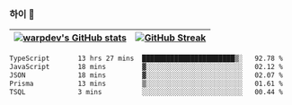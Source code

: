 
### 하이 👋
[![warpdev's GitHub stats](https://github-readme-stats.vercel.app/api?username=warpdev&show_icons=true&theme=vue-dark)](#) |[![GitHub Streak](https://github-readme-streak-stats.herokuapp.com/?user=warpdev&theme=dark)](#)
--- | --- |
<!--START_SECTION:waka-->

```txt
TypeScript       13 hrs 27 mins  ███████████████████████▒░   92.78 %
JavaScript       18 mins         ▓░░░░░░░░░░░░░░░░░░░░░░░░   02.12 %
JSON             18 mins         ▓░░░░░░░░░░░░░░░░░░░░░░░░   02.07 %
Prisma           13 mins         ▒░░░░░░░░░░░░░░░░░░░░░░░░   01.61 %
TSQL             3 mins          ░░░░░░░░░░░░░░░░░░░░░░░░░   00.44 %
```

<!--END_SECTION:waka-->

<!--
**warpdev/warpdev** is a ✨ _special_ ✨ repository because its `README.md` (this file) appears on your GitHub profile.

Here are some ideas to get you started:

- 🔭 I’m currently working on ...
- 🌱 I’m currently learning ...
- 👯 I’m looking to collaborate on ...
- 🤔 I’m looking for help with ...
- 💬 Ask me about ...
- 📫 How to reach me: ...
- 😄 Pronouns: ...
- ⚡ Fun fact: ...
-->
